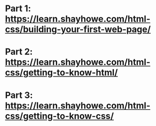 # Part 1: https://learn.shayhowe.com/html-css/building-your-first-web-page/

# Part 2: https://learn.shayhowe.com/html-css/getting-to-know-html/

# Part 3: https://learn.shayhowe.com/html-css/getting-to-know-css/